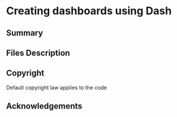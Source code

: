 # Creating dashboards using Dash

## Summary

## Files Description

## Copyright
Default copyright law applies to the code

## Acknowledgements
